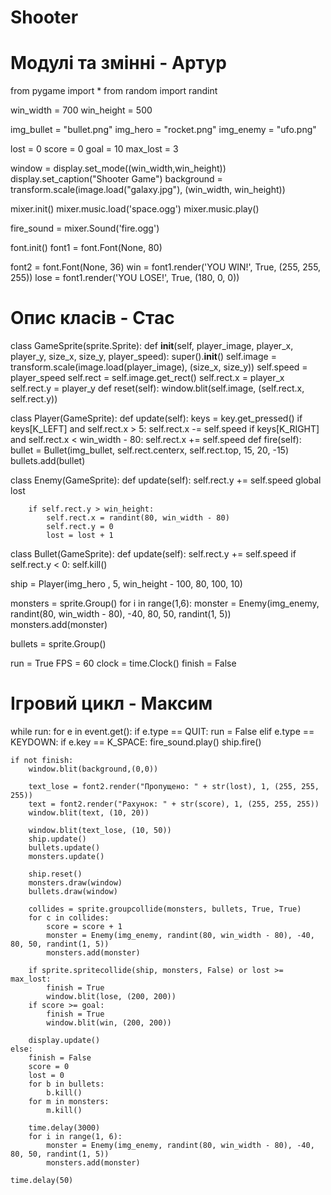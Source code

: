 # Shooter
# Модулі та змінні - Артур
from pygame import *
from random import randint

win_width = 700
win_height = 500

img_bullet = "bullet.png"
img_hero = "rocket.png"
img_enemy = "ufo.png"

lost = 0
score = 0
goal = 10 
max_lost = 3 

window = display.set_mode((win_width,win_height))
display.set_caption("Shooter Game") 
background = transform.scale(image.load("galaxy.jpg"), (win_width, win_height))

mixer.init()
mixer.music.load('space.ogg')
mixer.music.play()

fire_sound = mixer.Sound('fire.ogg')

font.init()
font1 = font.Font(None, 80)

font2 = font.Font(None, 36)
win = font1.render('YOU WIN!', True, (255, 255, 255))
lose = font1.render('YOU LOSE!', True, (180, 0, 0))

# Опис класів - Стас
class GameSprite(sprite.Sprite):
    def __init__(self, player_image, player_x, player_y, size_x, size_y, player_speed):
        super().__init__()
        self.image = transform.scale(image.load(player_image), (size_x, size_y))
        self.speed = player_speed
        self.rect = self.image.get_rect()
        self.rect.x = player_x
        self.rect.y = player_y
    def reset(self):
        window.blit(self.image, (self.rect.x, self.rect.y))

class Player(GameSprite):
    def update(self):
        keys = key.get_pressed()
        if keys[K_LEFT] and self.rect.x > 5:
            self.rect.x -= self.speed
        if keys[K_RIGHT] and self.rect.x < win_width - 80:
            self.rect.x += self.speed
    def fire(self):
        bullet = Bullet(img_bullet, self.rect.centerx, self.rect.top, 15, 20, -15)
        bullets.add(bullet)

class Enemy(GameSprite):
    def update(self):
        self.rect.y += self.speed
        global lost

        if self.rect.y > win_height:
            self.rect.x = randint(80, win_width - 80)
            self.rect.y = 0
            lost = lost + 1


class Bullet(GameSprite):
    def update(self):
        self.rect.y += self.speed
        if self.rect.y < 0:
            self.kill()



ship = Player(img_hero , 5, win_height - 100, 80, 100, 10)

monsters = sprite.Group()
for i in range(1,6):
    monster = Enemy(img_enemy, randint(80, win_width - 80), -40, 80, 50, randint(1, 5))
    monsters.add(monster)

bullets = sprite.Group()

run = True
FPS = 60
clock = time.Clock()
finish = False

# Ігровий цикл - Максим
while run:
    for e in event.get():
        if e.type == QUIT:
            run = False
        elif e.type == KEYDOWN:
            if e.key == K_SPACE:
                fire_sound.play()
                ship.fire()

    if not finish:
        window.blit(background,(0,0))

        text_lose = font2.render("Пропущено: " + str(lost), 1, (255, 255, 255))
        text = font2.render("Рахунок: " + str(score), 1, (255, 255, 255))
        window.blit(text, (10, 20))

        window.blit(text_lose, (10, 50))
        ship.update()
        bullets.update()
        monsters.update()

        ship.reset()
        monsters.draw(window)
        bullets.draw(window)

        collides = sprite.groupcollide(monsters, bullets, True, True)
        for c in collides:
            score = score + 1
            monster = Enemy(img_enemy, randint(80, win_width - 80), -40, 80, 50, randint(1, 5))
            monsters.add(monster)

        if sprite.spritecollide(ship, monsters, False) or lost >= max_lost:
            finish = True 
            window.blit(lose, (200, 200))
        if score >= goal:
            finish = True
            window.blit(win, (200, 200))

        display.update()
    else:
        finish = False
        score = 0
        lost = 0
        for b in bullets:
            b.kill()
        for m in monsters:
            m.kill()
 
        time.delay(3000)
        for i in range(1, 6):
            monster = Enemy(img_enemy, randint(80, win_width - 80), -40, 80, 50, randint(1, 5))
            monsters.add(monster)

    time.delay(50)

